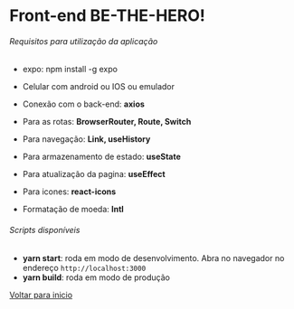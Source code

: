 # Front-end BE-THE-HERO!
###### Requisitos para utilização da aplicação

- expo: npm install -g expo
- Celular com android ou IOS ou emulador



- Conexão com o back-end: **axios**
- Para as rotas: **BrowserRouter, Route, Switch**
- Para navegação: **Link, useHistory**
- Para armazenamento de estado: **useState**
- Para atualização da pagina: **useEffect**
- Para icones: **react-icons**
- Formatação de moeda: **Intl**


###### Scripts disponíveis

- **yarn start**: roda em modo de desenvolvimento. Abra no navegador no endereço ```http://localhost:3000``` <br>
- **yarn build**: roda em modo de produção

[Voltar para inicio](https://github.com/saleszera/Omnistack-11)
